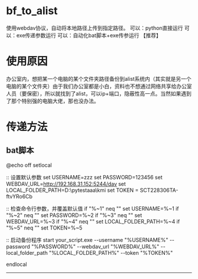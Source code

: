 # bf_to_alist
使用webdav协议，自动将本地路径上传到指定路径。 可以：python直接运行 可以：exe传递参数运行 可以：自动化bat脚本+exe传参运行 【推荐】

# 使用原因
办公室内，想把某一个电脑的某个文件夹路径备份到alist系统内（其实就是另一个电脑的某个文件夹）由于我们办公室都是小白，资料也不想通过网络共享给办公室人员（要保密），所以就找到了alist，可以ip+端口，隐蔽性高一点。当然如果遇到了那个特别强的电脑大佬，那也没办法。

# 传递方法
bat脚本
----------

@echo off
setlocal

:: 设置默认参数
set USERNAME=zzz
set PASSWORD=123456
set WEBDAV_URL=http://192.168.31.152:5244/dav
set LOCAL_FOLDER_PATH=D:\pytestaaa\kmi
set TOKEN = SCT228306TA-ftvYRo6Cb

:: 检查命令行参数，并覆盖默认值
if "%~1" neq "" set USERNAME=%~1
if "%~2" neq "" set PASSWORD=%~2
if "%~3" neq "" set WEBDAV_URL=%~3
if "%~4" neq "" set LOCAL_FOLDER_PATH=%~4
if "%~5" neq "" set TOKEN=%~5

:: 启动备份程序
start your_script.exe --username "%USERNAME%" --password "%PASSWORD%" --webdav_url "%WEBDAV_URL%" --local_folder_path "%LOCAL_FOLDER_PATH%" --token "%TOKEN%"

endlocal

----------